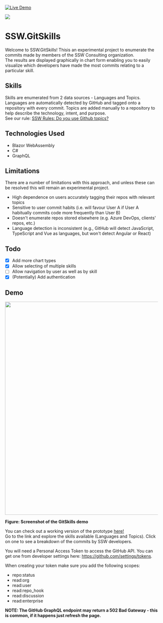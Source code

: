 [![Live Demo](https://img.shields.io/badge/demo-online-green.svg)](https://gitskills.z8.web.core.windows.net/)

<img src="https://raw.githubusercontent.com/SSWConsulting/SSW.People.Profiles/main/_docs/images/ssw-banner.png">

# SSW.GitSkills

Welcome to SSW.GitSkills! Thisis an experimental project to enumerate the commits made by members of the SSW Consulting organization.    
The results are displayed graphically in chart form enabling you to easily visualize which developers have made the most commits relating to a particular skill.    


## Skills
  Skills are enumerated from 2 data sources - Languages and Topics. Languages are automatically detected by GitHub and tagged onto a repository with every commit. Topics are added manually to a repository to help describe the technology, intent, and purpose.    
  See our rule: [SSW Rules: Do you use Github topics?](https://rules.ssw.com.au/use-github-topics)
     

## Technologies Used
* Blazor WebAssembly
* C#
* GraphQL

      


## Limitations
There are a number of limitations with this approach, and unless these can be resolved this will remain an experimental project.
* High dependence on users accurately tagging their repos with relevant topics
* Sensitive to user commit habits (i.e. will favour User A if User A habitually commits code more frequently than User B)
* Doesn't enumerate repos stored elsewhere (e.g. Azure DevOps, clients' repos, etc.)
* Language detection is inconsistent (e.g., GitHub will detect JavaScript, TypeScript and Vue as languages, but won't detect Angular or React)

## Todo
- [x] Add more chart types
- [x] Allow selecting of multiple skills
- [ ] Allow navigation by user as well as by skill
- [x] (Potentially) Add authentication

## Demo

<img src="https://github.com/SSWConsulting/gitskills/blob/main/Assets/v05screenshot.png" width="700">

**Figure: Screenshot of the GitSkills demo**

You can check out a working version of the prototype [here!](https://gitskills.z8.web.core.windows.net/)    
Go to the link and explore the skills available (Languages and Topics). Click on one to see a breakdown of the commits by SSW developers.    

You will need a Personal Access Token to access the GitHub API. You can get one from developer settings here: https://github.com/settings/tokens.    

When creating your token make sure you add the following scopes:
* repo:status
* read:org
* read:user
* read:repo_hook
* read:discussion
* read:enterprise

**NOTE: The GitHub GraphQL endpoint may return a 502 Bad Gateway - this is common, if it happens just refresh the page.**

